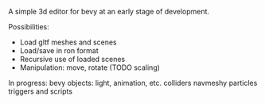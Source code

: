 A simple 3d editor for bevy at an early stage of development.

Possibilities:
+ Load gltf meshes and scenes
+ Load/save in ron format
+ Recursive use of loaded scenes
+ Manipulation: move, rotate (TODO scaling)

In progress:
bevy objects: light, animation, etc.
colliders
navmeshy
particles
triggers and scripts
